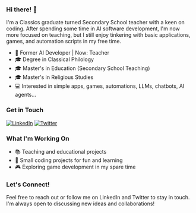 ### Hi there! 👋

I'm a Classics graduate turned Secondary School teacher with a keen on coding. After spending some time in AI software development, I'm now more focused on teaching, but I still enjoy tinkering with basic applications, games, and automation scripts in my free time.

- 💼 Former AI Developer | Now: Teacher
- 🎓 Degree in Classical Philology
- 🎓 Master's in Education (Secondary School Teaching)
- 🎓 Master's in Religious Studies
- 💻 Interested in simple apps, games, automations, LLMs, chatbots, AI agents...

### Get in Touch

[![LinkedIn](https://img.shields.io/badge/LinkedIn-Alejandro_Morón-blue)](https://www.linkedin.com/in/amoron)
[![Twitter](https://img.shields.io/badge/X-@moronbandin-1DA1F2)](https://x.com/moronbandin)

### What I'm Working On

- 📚 Teaching and educational projects
- 🧩 Small coding projects for fun and learning
- 🎮 Exploring game development in my spare time

### Let's Connect!

Feel free to reach out or follow me on LinkedIn and Twitter to stay in touch. I'm always open to discussing new ideas and collaborations!
